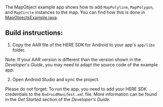 The MapObject example app shows how to add `MapPolyline`, `MapPolygon`, and `MapCircle` instances to the map. You can find how this is done in [MapObjectsExample.java](app/src/main/java/com/here/mapobjects/MapObjectsExample.java).

Build instructions:
-------------------

1) Copy the AAR file of the HERE SDK for Android to your app's `app/libs` folder.

Note: If your AAR version is different than the version shown in the _Developer's Guide_, you may need to adapt the source code of the example app.

2) Open Android Studio and sync the project.

Please do not forget: To run the app, you need to add your HERE SDK credentials to the `AndroidManifest.xml` file. More information can be found in the _Get Started_ section of the _Developer's Guide_.
